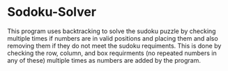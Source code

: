 # Sodoku-Solver
This program uses backtracking to solve the sudoku puzzle by checking multiple times if numbers are in valid positions and placing them and also removing them if they do not meet the sudoku requiments. This is done by checking the row, column, and box requirments (no repeated numbers in any of these) multiple times as numbers are added by the program. 
